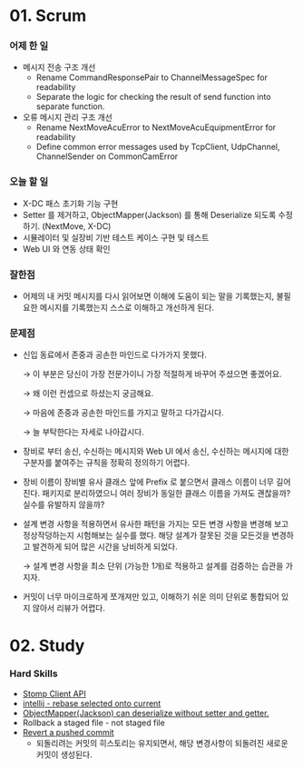 # 01. Scrum

### 어제 한 일

- 메시지 전송 구조 개선
    - Rename CommandResponsePair to ChannelMessageSpec for readability
    - Separate the logic for checking the result of send function into separate function.
- 오류 메시지 관리 구조 개선
    - Rename NextMoveAcuError to NextMoveAcuEquipmentError for readability
    - Define common error messages used by TcpClient, UdpChannel, ChannelSender on CommonCamError

### 오늘 할 일

- X-DC 패스 초기화 기능 구현
- Setter 를 제거하고, ObjectMapper(Jackson) 를 통해 Deserialize 되도록 수정하기. (NextMove, X-DC)
- 시뮬레이터 및 실장비 기반 테스트 케이스 구현 및 테스트
- Web UI 와 연동 상태 확인

### 잘한점

- 어제의 내 커밋 메시지를 다시 읽어보면 이해에 도움이 되는 말을 기록했는지, 불필요한 메시지를 기록했는지 스스로 이해하고 개선하게 된다.

### 문제점

- 신입 동료에서 존중과 공손한 마인드로 다가가지 못했다.
    
    → 이 부분은 당신이 가장 전문가이니 가장 적절하게 바꾸어 주셨으면 좋겠어요. 
 
    → 왜 이런 컨셉으로 하셨는지 궁금해요. 
    
    → 마음에 존중과 공손한 마인드를 가지고 말하고 다가갑시다. 
    
    → 늘 부탁한다는 자세로 나아갑시다. 
    
- 장비로 부터 송신, 수신하는  메시지와 Web UI 에서 송신, 수신하는 메시지에 대한 구분자를 붙여주는 규칙을 정확히 정의하기 어렵다.
- 장비 이름이 장비별 유사 클래스 앞에 Prefix 로 붙으면서 클래스 이름이 너무 길어진다. 패키지로 분리하였으니 여러 장비가 동일한 클래스 이름을 가져도 괜찮을까? 실수를 유발하지 않을까?
- 설계 변경 사항을 적용하면서 유사한 패턴을 가지는 모든 변경 사항을 변경해 보고 정상작덩하는지 시험해보는 실수를 했다. 해당 설계가 잘못된 것을 모든것을 변경하고 발견하게 되어 많은 시간을 낭비하게 되었다.
    
    → 설계 변경 사항을 최소 단위 (가능한 1개)로 적용하고 설계를 검증하는 습관을 가지자.
    
- 커밋이 너무 마이크로하게 쪼개져만 있고, 이해하기 쉬운 의미 단위로 통합되어 있지 않아서 리뷰가 어렵다.

# 02. Study


### Hard Skills

- [Stomp Client API](https://stomp.github.io/implementations.html)
- [intellij - rebase selected onto current](https://www.jetbrains.com/help/idea/apply-changes-from-one-branch-to-another.html)
- [ObjectMapper(Jackson) can deserialize without setter and getter.](http://www.javabyexamples.com/jackson-can-deserialize-into-private-fields)
- Rollback a staged file - not staged file
- [Revert a pushed commit](https://www.jetbrains.com/help/idea/undo-changes.html#revert-commit)
    - 되돌리려는 커밋의 히스토리는 유지되면서, 해당 변경사항이 되돌려진 새로운 커밋이 생성된다.
